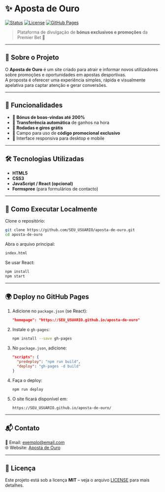 # ✨ Aposta de Ouro

[![Status](https://img.shields.io/badge/status-online-brightgreen)](https://SEU_USUARIO.github.io/aposta-de-ouro/)
[![License](https://img.shields.io/badge/license-MIT-blue.svg)](LICENSE)
[![GitHub Pages](https://img.shields.io/badge/deploy-GitHub%20Pages-orange)](https://SEU_USUARIO.github.io/aposta-de-ouro/)

> Plataforma de divulgação de **bónus exclusivos e promoções** da Premier Bet 🚀  

---

## 📖 Sobre o Projeto
O **Aposta de Ouro** é um site criado para atrair e informar novos utilizadores sobre promoções e oportunidades em apostas desportivas.  
A proposta é oferecer uma experiência simples, rápida e visualmente apelativa para captar atenção e gerar conversões.  

---

## 🎯 Funcionalidades
- 🎁 **Bónus de boas-vindas até 200%**  
- 💸 **Transferência automática** de ganhos na hora  
- 🎲 **Rodadas e giros grátis**  
- 🔑 Campo para uso de **código promocional exclusivo**  
- 📱 Interface responsiva para desktop e mobile  

---

## 🛠️ Tecnologias Utilizadas
- **HTML5**  
- **CSS3**  
- **JavaScript / React (opcional)**  
- **Formspree** (para formulários de contacto)  

---

## 🚀 Como Executar Localmente

Clone o repositório:
```bash
git clone https://github.com/SEU_USUARIO/aposta-de-ouro.git
cd aposta-de-ouro
```

Abra o arquivo principal:
```bash
index.html
```

Se usar React:
```bash
npm install
npm start
```

---

## 🌍 Deploy no GitHub Pages

1. Adicione no `package.json` (se React):
   ```json
   "homepage": "https://SEU_USUARIO.github.io/aposta-de-ouro"
   ```

2. Instale o `gh-pages`:
   ```bash
   npm install --save gh-pages
   ```

3. No `package.json`, adicione:
   ```json
   "scripts": {
     "predeploy": "npm run build",
     "deploy": "gh-pages -d build"
   }
   ```

4. Faça o deploy:
   ```bash
   npm run deploy
   ```

5. O site ficará disponível em:
   ```
   https://SEU_USUARIO.github.io/aposta-de-ouro/
   ```

---

## 📬 Contato
📧 Email: exemplo@email.com  
🌐 Website: [Aposta de Ouro](https://SEU_USUARIO.github.io/aposta-de-ouro/)  

---

## 📜 Licença
Este projeto está sob a licença **MIT** – veja o arquivo [LICENSE](LICENSE) para mais detalhes.
